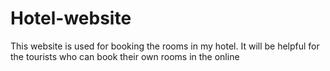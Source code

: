 # Hotel-website
This website is used for booking the rooms in my hotel. It will be helpful for the tourists who can book their own rooms in the online 
